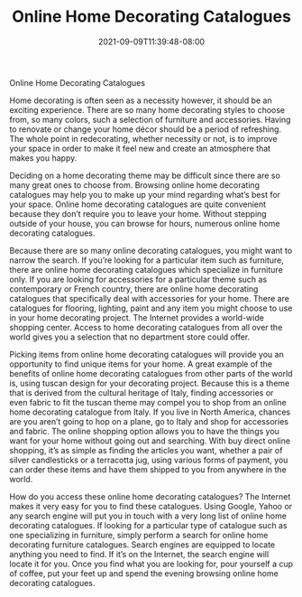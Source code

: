 ﻿---
title: "Online Home Decorating Catalogues"
date: 2021-09-09T11:39:48-08:00
description: "home decorating Tips for Web Success"
featured_image: "/images/home decorating.jpg"
tags: ["home decorating"]
---

Online Home Decorating Catalogues

Home decorating is often seen as a necessity however, it should be an exciting experience. There are so many home decorating styles to choose from, so many colors, such a selection of furniture and accessories. Having to renovate or change your home décor should be a period of refreshing. The whole point in redecorating, whether necessity or not, is to improve your space in order to make it feel new and create an atmosphere that makes you happy.

Deciding on a home decorating theme may be difficult since there are so many great ones to choose from. Browsing online home decorating catalogues may help you to make up your mind regarding what’s best for your space. Online home decorating catalogues are quite convenient because they don’t require you to leave your home. Without stepping outside of your house, you can browse for hours, numerous online home decorating catalogues. 

Because there are so many online decorating catalogues, you might want to narrow the search. If you’re looking for a particular item such as furniture, there are online home decorating catalogues which specialize in furniture only. If you are looking for accessories for a particular theme such as contemporary or French country, there are online home decorating catalogues that specifically deal with accessories for your home. There are catalogues for flooring, lighting, paint and any item you might choose to use in your home decorating project. The Internet provides a world-wide shopping center. Access to home decorating catalogues from all over the world gives you a selection that no department store could offer.

Picking items from online home decorating catalogues will provide you an opportunity to find unique items for your home. A great example of the benefits of online home decorating catalogues from other parts of the world is, using tuscan design for your decorating project. Because this is a theme that is derived from the cultural heritage of Italy, finding accessories or even fabric to fit the tuscan theme may compel you to shop from an online home decorating catalogue from Italy. If you live in North America, chances are you aren’t going to hop on a plane, go to Italy and shop for accessories and fabric. The online shopping option allows you to have the things you want for your home without going out and searching. With buy direct online shopping, it’s as simple as finding the articles you want, whether a pair of silver candlesticks or a terracotta jug, using various forms of payment, you can order these items and have them shipped to you from anywhere in the world. 

How do you access these online home decorating catalogues? The Internet makes it very easy for you to find these catalogues. Using Google, Yahoo or any search engine will put you in touch with a very long list of online home decorating catalogues. If looking for a particular type of catalogue such as one specializing in furniture, simply perform a search for online home decorating furniture catalogues. Search engines are equipped to locate anything you need to find. If it’s on the Internet, the search engine will locate it for you. Once you find what you are looking for, pour yourself a cup of coffee, put your feet up and spend the evening browsing online home decorating catalogues.

